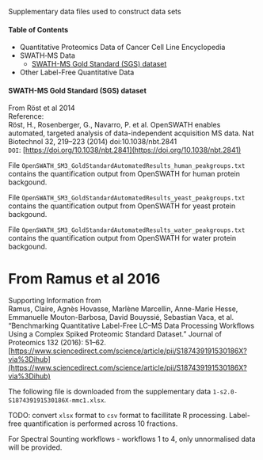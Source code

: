Supplementary data files used to construct data sets

#### Table of Contents
- Quantitative Proteomics Data of Cancer Cell Line Encyclopedia
- SWATH‐MS Data
    - [SWATH-MS Gold Standard (SGS) dataset](#swath-ms-gold-standard-sgs-dataset)  
- Other Label-Free Quantitative Data  

#### SWATH-MS Gold Standard (SGS) dataset
From Röst et al 2014  
Reference:   
Röst, H., Rosenberger, G., Navarro, P. et al. OpenSWATH enables automated, targeted analysis of data-independent acquisition MS data. Nat Biotechnol 32, 219–223 (2014) doi:10.1038/nbt.2841  
`DOI`: [https://doi.org/10.1038/nbt.2841](https://doi.org/10.1038/nbt.2841)  

File `OpenSWATH_SM3_GoldStandardAutomatedResults_human_peakgroups.txt` contains the quantification output from OpenSWATH for human protein backgound.  

File `OpenSWATH_SM3_GoldStandardAutomatedResults_yeast_peakgroups.txt` contains the quantification output from OpenSWATH for yeast protein backgound.  

File `OpenSWATH_SM3_GoldStandardAutomatedResults_water_peakgroups.txt` contains the quantification output from OpenSWATH for water protein backgound.  









# From Ramus et al 2016

Supporting Information from  
Ramus, Claire, Agnès Hovasse, Marlène Marcellin, Anne-Marie Hesse, Emmanuelle Mouton-Barbosa, David Bouyssié, Sebastian Vaca, et al. “Benchmarking Quantitative Label-Free LC–MS Data Processing Workflows Using a Complex Spiked Proteomic Standard Dataset.” Journal of Proteomics 132 (2016): 51–62. [https://www.sciencedirect.com/science/article/pii/S187439191530186X?via%3Dihub](https://www.sciencedirect.com/science/article/pii/S187439191530186X?via%3Dihub)  

The following file is downloaded from the supplementary data `1-s2.0-S187439191530186X-mmc1.xlsx`.

TODO: convert `xlsx` format to `csv` format to facillitate R processing.
Label-free quantification is performed across 10 fractions.

For Spectral Sounting workflows - workflows 1 to 4, only unnormalised data will be provided.
